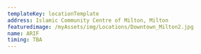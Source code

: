 ```yaml
---
templateKey: locationTemplate
address: Islamic Community Centre of Milton, Milton
featuredimage: /myAssets/img/Locations/Downtown_Milton2.jpg
name: ARIF
timing: TBA
---
```

